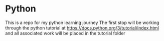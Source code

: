 # Python
This is a repo for my python learning journey
The first stop will be working through the python tutorial at
  https://docs.python.org/3/tutorial/index.html
and all associated work will be placed in the tutorial folder
